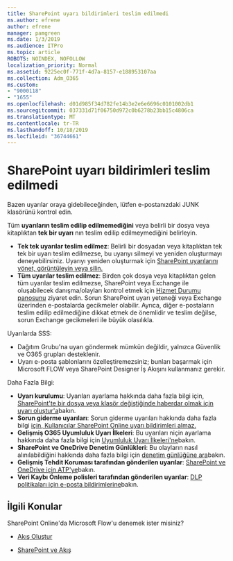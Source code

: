 ```yaml
---
title: SharePoint uyarı bildirimleri teslim edilmedi
ms.author: efrene
author: efrene
manager: pamgreen
ms.date: 1/3/2019
ms.audience: ITPro
ms.topic: article
ROBOTS: NOINDEX, NOFOLLOW
localization_priority: Normal
ms.assetid: 9225ec0f-771f-4d7a-8157-e188953107aa
ms.collection: Adm_O365
ms.custom:
- "9000118"
- "1655"
ms.openlocfilehash: d01d985f34d782fe14b3e2e6e6696c0101002db1
ms.sourcegitcommit: 037331d71f06750d972c0b6278b23bb15c4806ca
ms.translationtype: MT
ms.contentlocale: tr-TR
ms.lasthandoff: 10/18/2019
ms.locfileid: "36744661"
---
```

# <a name="sharepoint-alert-notifications-not-delivered"></a>SharePoint uyarı bildirimleri teslim edilmedi

Bazen uyarılar oraya gidebileceğinden, lütfen e-postanızdaki JUNK klasörünü kontrol edin.

Tüm **uyarıların teslim edilip edilmemediğini** veya belirli bir dosya veya kitaplıktan **tek bir uyarı** nın teslim edilip edilmeymediğini belirleyin.

- **Tek tek uyarılar teslim edilmez**: Belirli bir dosyadan veya kitaplıktan tek tek bir uyarı teslim edilmezse, bu uyarıyı silmeyi ve yeniden oluşturmayı deneyebilirsiniz. Uyarıyı yeniden oluşturmak için [SharePoint uyarılarını yönet, görüntüleyin veya silin.](https://support.office.com/article/manage-view-or-delete-sharepoint-alerts-99dfb19c-9a90-4a8c-aba1-aa8c8afb0de2?ui=en-US&rs=&ad=US#ID0EAADAAA=Online)
- **Tüm uyarılar teslim edilmez**: Birden çok dosya veya kitaplıktan gelen tüm uyarılar teslim edilmezse, SharePoint veya Exchange ile oluşabilecek danışma/olayları kontrol etmek için [Hizmet Durumu panosunu](https://admin.microsoft.com/AdminPortal/Home#/servicehealth) ziyaret edin. Sorun SharePoint uyarı yeteneği veya Exchange üzerinden e-postalarda gecikmeler olabilir. Ayrıca, diğer e-postaların teslim edilip edilmediğine dikkat etmek de önemlidir ve teslim değilse, sorun Exchange gecikmeleri ile büyük olasılıkla.

Uyarılarda SSS:

- Dağıtım Grubu'na uyarı göndermek mümkün değildir, yalnızca Güvenlik ve O365 grupları desteklenir.
- Uyarı e-posta şablonlarını özelleştiremezsiniz; bunları başarmak için Microsoft FLOW veya SharePoint Designer İş Akışını kullanmanız gerekir.

Daha Fazla Bilgi:

- **Uyarı kurulumu**: Uyarıları ayarlama hakkında daha fazla bilgi için, [SharePoint'te bir dosya veya klasör değiştiğinde haberdar olmak için uyarı oluştur'a](https://support.office.com/article/create-an-alert-to-get-notified-when-a-file-or-folder-changes-in-sharepoint-e5a79e7b-a146-46da-a9ef-d65409ba8918)bakın.
- **Sorun giderme uyarıları**: Sorun giderme uyarıları hakkında daha fazla bilgi [için, Kullanıcılar SharePoint Online uyarı bildirimleri almaz.](https://docs.microsoft.com/sharepoint/support/sites/no-alert-notifications)
- **Gelişmiş O365 Uyumluluk Uyarı İlkeleri**: Bu uyarıları niçin ayarlama hakkında daha fazla bilgi için [Uyumluluk Uyarı İlkeleri'ne](https://docs.microsoft.com/office365/securitycompliance/alert-policies)bakın.
- **SharePoint ve OneDrive Denetim Günlükleri**: Bu olayların nasıl alınılabildiğini hakkında daha fazla bilgi için [denetim günlüğüne ara](https://docs.microsoft.com/office365/securitycompliance/search-the-audit-log-in-security-and-compliance#search-the-audit-log)bakın.
- **Gelişmiş Tehdit Koruması tarafından gönderilen uyarılar**: [SharePoint ve OneDrive için ATP'ye](https://docs.microsoft.com/office365/securitycompliance/atp-for-spo-odb-and-teams)bakın.
- **Veri Kaybı Önleme polisleri tarafından gönderilen uyarılar**: [DLP politikaları için e-posta bildirimlerine](https://docs.microsoft.com/office365/securitycompliance/use-notifications-and-policy-tips)bakın.

## <a name="related-topics"></a>İlgili Konular

SharePoint Online'da Microsoft Flow'u denemek ister misiniz?

- [Akış Oluştur](https://support.office.com/article/a9c3e03b-0654-46af-a254-20252e580d01)

- [SharePoint ve Akış](https://flow.microsoft.com//blog/sharepoint-and-flow/)
